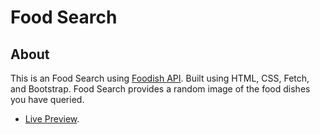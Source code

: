 # Food Search
## About
This is an Food Search using [Foodish API](https://github.com/surhud004/Foodish#readme). Built using HTML, CSS, Fetch, and Bootstrap. Food Search provides a random image of the food dishes you have queried.
- [Live Preview](https://selvan-s.github.io/zen-food-search/).
